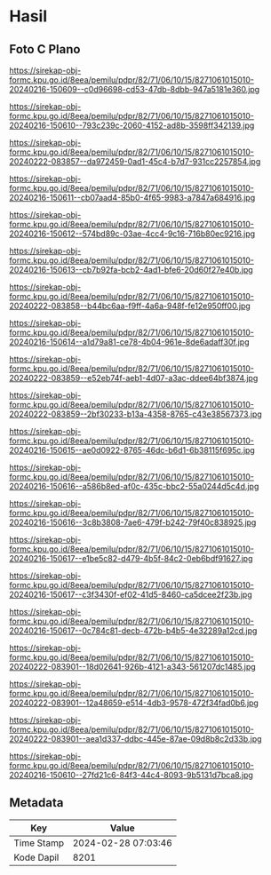 # Hasil

## Foto C Plano

https://sirekap-obj-formc.kpu.go.id/8eea/pemilu/pdpr/82/71/06/10/15/8271061015010-20240216-150609--c0d96698-cd53-47db-8dbb-947a5181e360.jpg

https://sirekap-obj-formc.kpu.go.id/8eea/pemilu/pdpr/82/71/06/10/15/8271061015010-20240216-150610--793c239c-2060-4152-ad8b-3598ff342139.jpg

https://sirekap-obj-formc.kpu.go.id/8eea/pemilu/pdpr/82/71/06/10/15/8271061015010-20240222-083857--da972459-0ad1-45c4-b7d7-931cc2257854.jpg

https://sirekap-obj-formc.kpu.go.id/8eea/pemilu/pdpr/82/71/06/10/15/8271061015010-20240216-150611--cb07aad4-85b0-4f65-9983-a7847a684916.jpg

https://sirekap-obj-formc.kpu.go.id/8eea/pemilu/pdpr/82/71/06/10/15/8271061015010-20240216-150612--574bd89c-03ae-4cc4-9c16-716b80ec9216.jpg

https://sirekap-obj-formc.kpu.go.id/8eea/pemilu/pdpr/82/71/06/10/15/8271061015010-20240216-150613--cb7b92fa-bcb2-4ad1-bfe6-20d60f27e40b.jpg

https://sirekap-obj-formc.kpu.go.id/8eea/pemilu/pdpr/82/71/06/10/15/8271061015010-20240222-083858--b44bc6aa-f9ff-4a6a-948f-fe12e950ff00.jpg

https://sirekap-obj-formc.kpu.go.id/8eea/pemilu/pdpr/82/71/06/10/15/8271061015010-20240216-150614--a1d79a81-ce78-4b04-961e-8de6adaff30f.jpg

https://sirekap-obj-formc.kpu.go.id/8eea/pemilu/pdpr/82/71/06/10/15/8271061015010-20240222-083859--e52eb74f-aeb1-4d07-a3ac-ddee64bf3874.jpg

https://sirekap-obj-formc.kpu.go.id/8eea/pemilu/pdpr/82/71/06/10/15/8271061015010-20240222-083859--2bf30233-b13a-4358-8765-c43e38567373.jpg

https://sirekap-obj-formc.kpu.go.id/8eea/pemilu/pdpr/82/71/06/10/15/8271061015010-20240216-150615--ae0d0922-8765-46dc-b6d1-6b38115f695c.jpg

https://sirekap-obj-formc.kpu.go.id/8eea/pemilu/pdpr/82/71/06/10/15/8271061015010-20240216-150616--a586b8ed-af0c-435c-bbc2-55a0244d5c4d.jpg

https://sirekap-obj-formc.kpu.go.id/8eea/pemilu/pdpr/82/71/06/10/15/8271061015010-20240216-150616--3c8b3808-7ae6-479f-b242-79f40c838925.jpg

https://sirekap-obj-formc.kpu.go.id/8eea/pemilu/pdpr/82/71/06/10/15/8271061015010-20240216-150617--e1be5c82-d479-4b5f-84c2-0eb6bdf91627.jpg

https://sirekap-obj-formc.kpu.go.id/8eea/pemilu/pdpr/82/71/06/10/15/8271061015010-20240216-150617--c3f3430f-ef02-41d5-8460-ca5dcee2f23b.jpg

https://sirekap-obj-formc.kpu.go.id/8eea/pemilu/pdpr/82/71/06/10/15/8271061015010-20240216-150617--0c784c81-decb-472b-b4b5-4e32289a12cd.jpg

https://sirekap-obj-formc.kpu.go.id/8eea/pemilu/pdpr/82/71/06/10/15/8271061015010-20240222-083901--18d02641-926b-4121-a343-561207dc1485.jpg

https://sirekap-obj-formc.kpu.go.id/8eea/pemilu/pdpr/82/71/06/10/15/8271061015010-20240222-083901--12a48659-e514-4db3-9578-472f34fad0b6.jpg

https://sirekap-obj-formc.kpu.go.id/8eea/pemilu/pdpr/82/71/06/10/15/8271061015010-20240222-083901--aea1d337-ddbc-445e-87ae-09d8b8c2d33b.jpg

https://sirekap-obj-formc.kpu.go.id/8eea/pemilu/pdpr/82/71/06/10/15/8271061015010-20240216-150610--27fd21c6-84f3-44c4-8093-9b5131d7bca8.jpg


## Metadata

| Key        | Value               |
| ---------- | ------------------- |
| Time Stamp | 2024-02-28 07:03:46 |
| Kode Dapil | 8201                |



